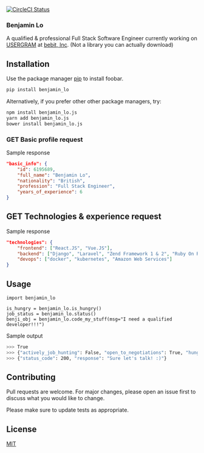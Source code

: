 [![CircleCI Status](https://circleci.com/gh/facebook/react.svg?style=shield&circle-token=:circle-token)](https://circleci.com/gh/facebook/react)

### Benjamin Lo
A qualified & professional Full Stack Software Engineer currently working on [USERGRAM](https://benjaminlo.io/project/portfolio/ug/) at [bebit, Inc](github.com/bebit). (Not a library you can actually download)

## Installation

Use the package manager [pip](https://pip.pypa.io/en/stable/) to install foobar.

```bash
pip install benjamin_lo
```

Alternatively, if you prefer other other package managers, try:

```bash
npm install benjamin_lo.js
yarn add benjamin_lo.js
bower install benjamin_lo.js
```

### GET Basic profile request
Sample response

```json
"basic_info": {
    "id": 6195689,
    "full_name": "Benjamin Lo",
    "nationality": "British",
    "profession": "Full Stack Engineer",
    "years_of_experience": 6
}
```

## GET Technologies & experience request
Sample response
```json
"technologies": {
    "frontend": ["React.JS", "Vue.JS"],
    "backend": ["Django", "Laravel", "Zend Framework 1 & 2", "Ruby On Rails"],
    "devops": ["docker", "kubernetes", "Amazon Web Services"]
}
```


## Usage

```python3
import benjamin_lo

is_hungry = benjamin_lo.is_hungry()
job_status = benjamin_lo.status()
benji_obj = benjamin_lo.code_my_stuff(msg="I need a qualified developer!!!")
```

Sample output
```bash
>>> True
>>> {"actively_job_hunting": False, "open_to_negotiations": True, "hungry": True}
>>> {"status_code": 200, "response": "Sure let's talk! :)"}
```

## Contributing
Pull requests are welcome. For major changes, please open an issue first to discuss what you would like to change.

Please make sure to update tests as appropriate.

## License
[MIT](https://choosealicense.com/licenses/mit/)
